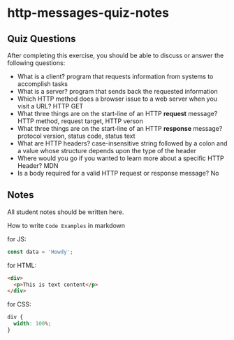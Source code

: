 # http-messages-quiz-notes

## Quiz Questions

After completing this exercise, you should be able to discuss or answer the following questions:

- What is a client?
  program that requests information from systems to accomplish tasks
- What is a server?
  program that sends back the requested information
- Which HTTP method does a browser issue to a web server when you visit a URL?
  HTTP GET
- What three things are on the start-line of an HTTP **request** message?
  HTTP method, request target, HTTP verson
- What three things are on the start-line of an HTTP **response** message?
  protocol version, status code, status text
- What are HTTP headers?
  case-insensitive string followed by a colon and a value whose structure depends upon the type of the header
- Where would you go if you wanted to learn more about a specific HTTP Header?
  MDN
- Is a body required for a valid HTTP request or response message?
  No

## Notes

All student notes should be written here.

How to write `Code Examples` in markdown

for JS:

```javascript
const data = 'Howdy';
```

for HTML:

```html
<div>
  <p>This is text content</p>
</div>
```

for CSS:

```css
div {
  width: 100%;
}
```
